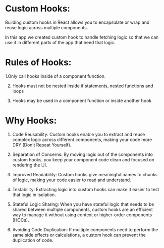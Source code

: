 # Custom Hooks:
Building custom hooks in React allows you to encapsulate or wrap and reuse logic across multiple components.

In this app we created custom hook to handle fetching logic so that we can use it in different parts of the app that need that logic.

# Rules of Hooks:

1.Only call hooks inside of a component function.

2. Hooks must not be nested inside if statements, nested functions and loops
   
3. Hooks may be used in a component function or inside another hook.

# Why Hooks:

1. Code Reusability: Custom hooks enable you to extract and reuse complex logic across different components, making your code more DRY (Don’t Repeat Yourself).

2. Separation of Concerns: By moving logic out of the components into custom hooks, you keep your component code clean and focused on rendering the UI.

3. Improved Readability: Custom hooks give meaningful names to chunks of logic, making your code easier to read and understand.

4. Testability: Extracting logic into custom hooks can make it easier to test that logic in isolation.

5. Stateful Logic Sharing: When you have stateful logic that needs to be shared between multiple components, custom hooks are an efficient way to manage it without using context or higher-order components (HOCs).

6. Avoiding Code Duplication: If multiple components need to perform the same side effects or calculations, a custom hook can prevent the duplication of code.

